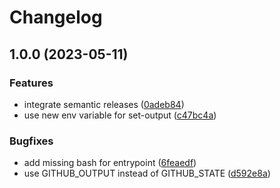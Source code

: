 # Changelog

## 1.0.0 (2023-05-11)


### Features

* integrate semantic releases ([0adeb84](https://github.com/actionhippie/yamllint/commit/0adeb8443b8ff28dba38a027a5af166fc9794533))
* use new env variable for set-output ([c47bc4a](https://github.com/actionhippie/yamllint/commit/c47bc4a97f4b89156417335bb050f92c26074cc9))


### Bugfixes

* add missing bash for entrypoint ([6feaedf](https://github.com/actionhippie/yamllint/commit/6feaedf4059397daaad6ec2f126da06c1b66158a))
* use GITHUB_OUTPUT instead of GITHUB_STATE ([d592e8a](https://github.com/actionhippie/yamllint/commit/d592e8a2891341774da3a75a6ff3c09925af0992))
